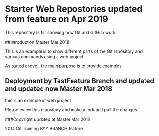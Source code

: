 # Starter Web Repostories updated from feature on Apr 2019

This repository is for showing how Git and GitHub work

##Introduction Master Mar 2018

This is an example is to show different parts of the Git repository and various commands using a web project


As stated above , the main purpose is to provide examples

## Deployment by TestFeature Branch and updated and updated now Master Mar 2018

this is an example of web project 



Please eview this repository and make a fork and pull the changes


###Copyright updated at Master Mar 2018

2014 Git.Training BYY BRANCH feature

